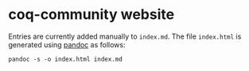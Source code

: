 # coq-community website

Entries are currently added manually to `index.md`.
The file `index.html` is generated using
[pandoc](https://pandoc.org) as follows:
```shell
pandoc -s -o index.html index.md
```

